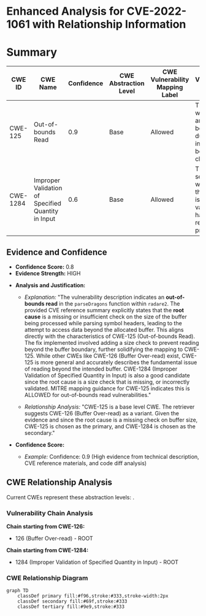 # Enhanced Analysis for CVE-2022-1061 with Relationship Information

# Summary
| CWE ID  | CWE Name   | Confidence | CWE Abstraction Level | CWE Vulnerability Mapping Label | CWE-Vulnerability Mapping Notes |
|--------------|------------------------------------------------------|------------------|--------------------------|-----------------------------------|-------------------------------------------------|
| CWE-125 | Out-of-bounds Read  | 0.9 | Base | Allowed | The primary weakness is an out-of-bounds read due to insufficient bounds checking. |
| CWE-1284 | Improper Validation of Specified Quantity in Input | 0.6 | Base | Allowed | The secondary weakness is that input isn't validated for having required properties.|

## Evidence and Confidence

*   **Confidence Score:** 0.8
*   **Evidence Strength:** HIGH

- **Analysis and Justification:**  
  - *Explanation:* "The vulnerability description indicates an **out-of-bounds read** in the `parseDragons` function within `radare2`. The provided CVE reference summary explicitly states that the **root cause** is a missing or insufficient check on the size of the buffer being processed while parsing symbol headers, leading to the attempt to access data beyond the allocated buffer. This aligns directly with the characteristics of CWE-125 (Out-of-bounds Read). The fix implemented involved adding a size check to prevent reading beyond the buffer boundary, further solidifying the mapping to CWE-125. While other CWEs like CWE-126 (Buffer Over-read) exist, CWE-125 is more general and accurately describes the fundamental issue of reading beyond the intended buffer. CWE-1284 (Improper Validation of Specified Quantity in Input) is also a good candidate since the root cause is a size check that is missing, or incorrectly validated. MITRE mapping guidance for CWE-125 indicates this is ALLOWED for out-of-bounds read vulnerabilities."
  
  - *Relationship Analysis:* "CWE-125 is a base level CWE. The retriever suggests CWE-126 (Buffer Over-read) as a variant. Given the evidence and since the root cause is a missing check on buffer size, CWE-125 is chosen as the primary, and CWE-1284 is chosen as the secondary."

- **Confidence Score:**  
  - *Example:* Confidence: 0.9 (High evidence from technical description, CVE reference materials, and code diff analysis)


## CWE Relationship Analysis

Current CWEs represent these abstraction levels: .


### Vulnerability Chain Analysis

**Chain starting from CWE-126:**
- 126 (Buffer Over-read) - ROOT


**Chain starting from CWE-1284:**
- 1284 (Improper Validation of Specified Quantity in Input) - ROOT



### CWE Relationship Diagram

```mermaid
graph TD
    classDef primary fill:#f96,stroke:#333,stroke-width:2px
    classDef secondary fill:#69f,stroke:#333
    classDef tertiary fill:#9e9,stroke:#333
```
